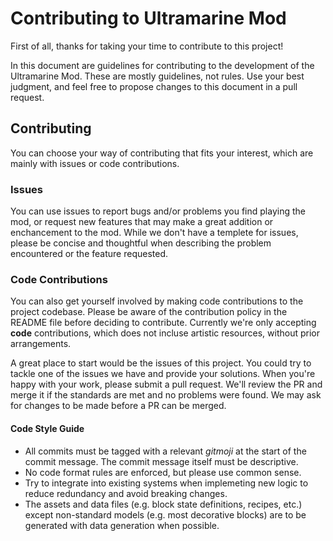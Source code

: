 # Contributing to Ultramarine Mod 

First of all, thanks for taking your time to contribute to this project!

In this document are guidelines for contributing to the development of the Ultramarine Mod. These are mostly guidelines, not rules. Use your best judgment, and feel free to propose changes to this document in a pull request.

## Contributing

You can choose your way of contributing that fits your interest, which are mainly with issues or code contributions. 

### Issues

You can use issues to report bugs and/or problems you find playing the mod, or request new features that may make a great addition or enchancement to the mod. While we don't have a templete for issues, please be concise and thoughtful when describing the problem encountered or the feature requested.

### Code Contributions

You can also get yourself involved by making code contributions to the project codebase. Please be aware of the contribution policy in the README file before deciding to contribute. Currently we're only accepting **code** contributions, which does not incluse artistic resources, without prior arrangements. 

A great place to start would be the issues of this project. You could try to tackle one of the issues we have and provide your solutions. When you're happy with your work, please submit a pull request. We'll review the PR and merge it if the standards are met and no problems were found. We may ask for changes to be made before a PR can be merged.

#### Code Style Guide

* All commits must be tagged with a relevant *gitmoji* at the start of the commit message. The commit message itself must be descriptive.
* No code format rules are enforced, but please use common sense.
* Try to integrate into existing systems when implemeting new logic to reduce redundancy and avoid breaking changes.
* The assets and data files (e.g. block state definitions, recipes, etc.) except non-standard models (e.g. most decorative blocks) are to be generated with data generation when possible.
